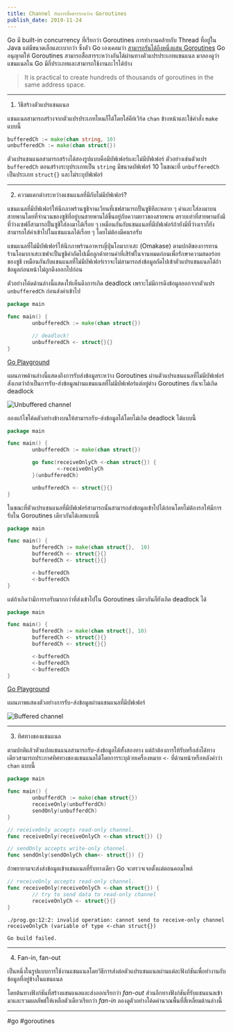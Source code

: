 ```yaml
---
title: Channel กับการสื่อสารระหว่าง Goroutines
publish_date: 2019-11-24
---
```


Go มี built-in concurrency ที่เรียกว่า Goroutines การทำงานคล้ายกับ Thread ที่อยู่ใน Java แต่มีขนาดเล็กและเบากว่า ซึ่งตัว Go เองเคลมว่า [สามารถรันได้ถึงหนึ่งแสน Goroutines](https://go.dev/doc/faq#goroutines) Go อนุญาตให้ Goroutines สามารถสื่อสารระหว่างกันได้ผ่านทางตัวแปรประเภทแชนแนล มาลองดูว่าแชนแนลใน Go มีกี่ประเภทและสามารถใช้งานอะไรได้บ้าง

> It is practical to create hundreds of thousands of goroutines in the same address space.

---

1. วิธีสร้างตัวแปรแชนแนล

แชนแนลสามารถสร้างจากตัวแปรประเภทไหนก็ได้โดยใส่คีย์เวิร์ด `chan` ข้างหน้าและใช้คำสั่ง `make` แบบนี้

```go
bufferedCh := make(chan string, 10)
unbufferedCh := make(chan struct{})
```

ตัวแปรแชนแนลสามารถสร้างได้สองรูปแบบคือมีบัฟเฟอร์และไม่มีบัฟเฟอร์ ตัวอย่างเช่นตัวแปร `bufferedCh` ตอนสร้างระบุประเภทเป็น `string` มีขนาดบัฟเฟอร์​ 10 ในขณะที่ `unbufferedCh` เป็นประเภท `struct{}` และไม่ระบุบัฟเฟอร์

---


2. ความแตกต่างระหว่างแชนแนลที่มีกับไม่มีบัฟเฟอร์?

แชนแนลที่มีบัฟเฟอร์ให้นึกภาพร้านซูชิจานเวียนที่เชฟสามารถปั้นซูชิทีละหลาย ๆ คำและใส่ลงมาบนสายพานโดยที่จำนวนของซูชิที่อยู่บนสายพานได้ขึ้นอยู่กับความยาวของสายพาน ตราบเท่าที่สายพานยังมีที่ว่างเซฟก็สามารถปั้นซูชิใส่ลงมาได้เรื่อย ๆ เหมือนกันกับแชนแนลที่มีบัฟเฟอร์ถ้ายังมีที่ว่างเราก็ยังสามารถใส่ค่าเข้าไปในแชนแนลได้เรื่อย ๆ โดยไม่ต้องมีคนรอรับ

แชนแนลที่ไม่มีบัฟเฟอร์ให้นึกภาพร้านอาหารญี่ปุ่นโอมากาเสะ (Omakase) ตามปกติของการทานร้านโอมากาเสะเซฟจะปั้นซูชิคำถัดไปเมื่อลูกค้าทานคำที่เสิร์ฟในจานหมดก่อนเพื่อรักษาความสดอร่อยของซูชิ เหมือนกันกับแชนแนลที่ไม่มีบัฟเฟอร์เราจะไม่สามารถส่งข้อมูลถัดไปเข้าตัวแปรแชนแนลได้ถ้าข้อมูลก่อนหน้าไม่ถูกดึงออกไปก่อน

ตัวอย่างโค้ดด้านล่างนี้แสดงให้เห็นดึงการเกิด deadlock เพราะไม่มีการดึงข้อมูลออกจากตัวแปร `unbufferedCh` ก่อนส่งค่าเข้าไป

```go
package main

func main() {
        unbufferedCh := make(chan struct{})

        // deadlock!
        unbufferedCh <- struct{}{}
}
```

[Go Playground](https://go.dev/play/p/XkknCPbPmVB)

แผนภาพด้านล่างนี้แสดงถึงการรับส่งข้อมูลระหว่าง Goroutines ผ่านตัวแปรแชนแนลที่ไม่มีบัฟเฟอร์ สังเกตว่าถ้าเป็นการรับ-ส่งข้อมูลผ่านแชนแนลที่ไม่มีบัฟเฟอร์แต่อยู่ต่าง Goroutines กันจะไม่เกิด deadlock

![Unbuffered channel](https://img.pic.in.th/channel-and-goroutines-unbuffered-channel-5df19d68887f91e187f9b02e5d1ed5a18d9896c0.png)

ลองแก้ไขโค้ดตัวอย่างข้างบนให้สามารถรับ-ส่งข้อมูลได้โดยไม่เกิด deadlock ได้แบบนี้

```go
package main

func main() {
        unbufferedCh := make(chan struct{})

        go func(receiveOnlyCh <-chan struct{}) {
                <-receiveOnlyCh
        }(unbufferedCh)

        unbufferedCh <- struct{}{}
}
```

ในขณะที่ตัวแปรแชนแนลที่มีบัฟเฟอร์สามารถนั้นสามารถส่งข้อมูลเข้าไปได้ก่อนโดยไม่ต้องรอให้มีการรับใน Goroutines เดียวกันได้เลยแบบนี้

```go
package main

func main() {
        bufferedCh := make(chan struct{},  10)
        bufferedCh <- struct{}{}
        bufferedCh <- struct{}{}

        <-bufferedCh
        <-bufferedCh
}
```

แต่ถ้าเกิดว่ามีการรอรับมากกว่าที่ส่งเข้าไปใน Goroutines เดียวกันก็ยังเกิด deadlock ได้

```go
package main

func main() {
        bufferedCh := make(chan struct{}, 10)
        bufferedCh <- struct{}{}
        bufferedCh <- struct{}{}

        <-bufferedCh
        <-bufferedCh
        <-bufferedCh
}
```

[Go Playground](https://go.dev/play/p/DeF_5nyXYHA)

แผนภาพแสดงตัวอย่างการรับ-ส่งข้อมูลผ่านแชนแนลที่มีบัฟเฟอร์

![Buffered channel](https://img.pic.in.th/channel-and-goroutines-buffered-channel-5df19d9d887f91e187f9b02f.png)

---

3. ทิศทางของแชนแนล

ตามปกติแล้วตัวแปลแชนแนลสามารถรับ-ส่งข้อมูลได้ทั้งสองทาง แต่ถ้าต้องการให้รับหรือส่งได้ทางเดียวสามารถประกาศทิศทางของแชนแนลได้โดยการระบุด้วยเครื่องหมาย `<-` ที่ด้านหน้าหรือหลังคำว่า `chan` แบบนี้

```go
package main

func main() {
        unbufferdCh := make(chan struct{})
        receiveOnly(unbufferdCh)
        sendOnly(unbufferdCh)
}

// receiveOnly accepts read-only channel.
func receiveOnly(receiveOnlyCh <-chan struct{}) {}

// sendOnly accepts write-only channel.
func sendOnly(sendOnlyCh chan<- struct{}) {}
```

ถ้าพยายามจะส่งส่งข้อมูลเข้าแชนแนลที่รับทางเดียว Go จะตรวจเจอตั้งแต่ตอนคอมไพล์

```go
// receiveOnly accepts read-only channel.
func receiveOnly(receiveOnlyCh <-chan struct{}) {
        // try to send data to read-only channel
        receiveOnlyCh <- struct{}{}
}
```
```
./prog.go:12:2: invalid operation: cannot send to receive-only channel receiveOnlyCh (variable of type <-chan struct{})

Go build failed.
```

---

4. Fan-in, fan-out

เป็นหนึ่งในรูปแบบการใช้งานแชนแนลโดยวิธีการส่งต่อตัวแปรแชนแนลผ่านแต่ละฟังก์ชันเพื่อทำงานกับข้อมูลที่อยู่ข้างในแชนแนล 

โดยต้นทางฟังก์ชันที่สร้างแชนแนลและส่งออกเรียกว่า _fan-out_ ส่วนอีกทางฟังก์ชันที่รับแชนแนลเข้ามาและรวมผลลัพธ์ให้เหลือตัวเดียวเรียกว่า _fan-in_ ลองดูตัวอย่างโค้ดคำนวณพื้นที่สี่เหลี่ยมด้านล่างนี้

---
#go #goroutines